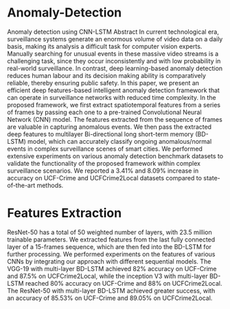 # Anomaly-Detection
Anomaly detection using CNN-LSTM
Abstract 
In current technological era, surveillance systems generate an enormous volume of video data on a daily basis, making its analysis a difficult task for computer vision experts.
Manually searching for unusual events in these massive video streams is a challenging task, since they occur inconsistently and with low probability in real-world surveillance.
In contrast, deep learning-based anomaly detection reduces human labour and its decision making ability is comparatively reliable, thereby ensuring public safety. 
In this paper, we present an efficient deep features-based intelligent anomaly detection framework that can operate in surveillance networks with reduced time complexity. 
In the proposed framework, we first extract spatiotemporal features from a series of frames by passing each one to a pre-trained Convolutional Neural Network (CNN) model. 
The features extracted from the sequence of frames are valuable in capturing anomalous events. We then pass the extracted deep features to multilayer Bi-directional long short-term memory (BD-LSTM) model, which can accurately classify ongoing anomalous/normal events in complex surveillance scenes of smart cities. We performed extensive experiments on various anomaly detection benchmark datasets to validate the functionality of the proposed framework within complex surveillance scenarios. We reported a 3.41% and 8.09% increase in accuracy on UCF-Crime and UCFCrime2Local datasets compared to state-of-the-art methods.

# Features Extraction 

ResNet-50 has a total of 50 weighted number of layers, with 23.5 million trainable parameters. We extracted features from the last fully connected layer of a 15-frames sequence, which are then fed into the BD-LSTM for further processing. 
We performed experiments on the features of various CNNs by integrating our approach with different sequential models. The VGG-19 with multi-layer BD-LSTM achieved 82% accuracy on UCF-Crime and 87.5% on UCFCrime2Local, while the inception V3 with multi-layer BD-LSTM reached 80% accuracy on UCF-Crime and 88% on UCFCrime2Local. The ResNet-50 with multi-layer BD-LSTM achieved greater success, with an accuracy of 85.53% on UCF-Crime and 89.05% on UCFCrime2Local.
